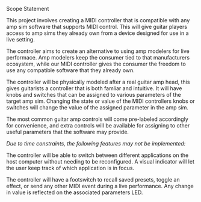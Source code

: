 Scope Statement

This project involves creating a MIDI controller that is compatible with any amp sim software that supports MIDI control. This will give guitar players access to amp sims they already own from a device designed for use in a live setting. 

The controller aims to create an alternative to using amp modelers for live performace. Amp modelers keep the consumer tied to that manufacturers ecosystem, 
while our MIDI controller gives the consumer the freedom to use any compatible software that they already own. 

The controller will be physically modeled after a real guitar amp head, this gives guitarists a controller that is both famliar and intuitive. It will have knobs and switches that can be assigned to various parameters of the target amp sim. 
Changing the state or value of the MIDI controllers knobs or switches will change the value of the assigned parameter in the amp sim. 

The most common guitar amp controls will come pre-labeled accordingly for convenience, 
and extra controls will be available for assigning to other useful parameters that the software may provide.

*Due to time constraints, the following features may not be implemented:*

The controller will be able to switch between different applications on the host computer without needing to be reconfigured. A visual indicator will let the user keep track of which application is in focus.

The controller will have a footswitch to recall saved presets, toggle an effect, or send any other MIDI event during a live performance. Any change in value is reflected on the associated parameters LED.
